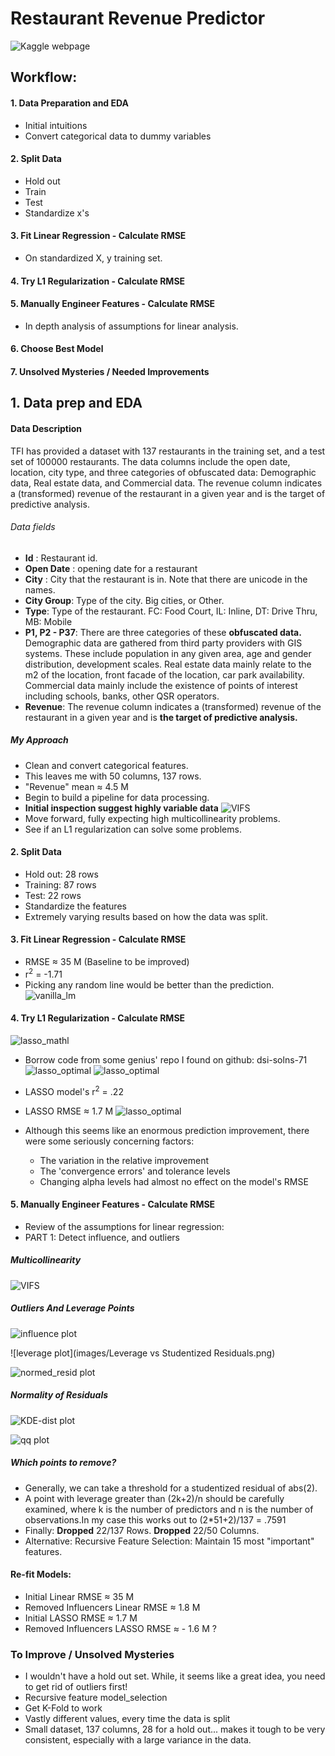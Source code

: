 # Restaurant Revenue Predictor

![Kaggle webpage](images/kaggle_front_page.png)




## Workflow:
#### 1. Data Preparation and EDA
  - Initial intuitions
  - Convert categorical data to dummy variables

#### 2. Split Data
   - Hold out
   - Train
   - Test
   - Standardize x's

#### 3. Fit Linear Regression - Calculate RMSE
  - On standardized X, y training set.

#### 4. Try L1 Regularization - Calculate RMSE

#### 5. Manually Engineer Features - Calculate RMSE
  - In depth analysis of assumptions for linear analysis.

#### 6. Choose Best Model

#### 7. Unsolved Mysteries / Needed Improvements



## 1. Data prep and EDA

#### Data Description
TFI has provided a dataset with 137 restaurants in the training set, and a test set of 100000 restaurants. The data columns include the open date, location, city type, and three categories of obfuscated data: Demographic data, Real estate data, and Commercial data. The revenue column indicates a (transformed) revenue of the restaurant in a given year and is the target of predictive analysis.

###### Data fields

- **Id** : Restaurant id.
- **Open Date** : opening date for a restaurant
- **City** : City that the restaurant is in. Note that there are unicode in the names.
- **City Group**: Type of the city. Big cities, or Other.
- **Type**: Type of the restaurant. FC: Food Court, IL: Inline, DT: Drive Thru, MB: Mobile
- **P1, P2 - P37**: There are three categories of these **obfuscated data.** Demographic data are gathered from third party providers with GIS systems. These include population in any given area, age and gender distribution, development scales. Real estate data mainly relate to the m2 of the location, front facade of the location, car park availability. Commercial data mainly include the existence of points of interest including schools, banks, other QSR operators.
- **Revenue**: The revenue column indicates a (transformed) revenue of the restaurant in a given year and is **the target of predictive analysis.**

##### My Approach
  - Clean and convert categorical features.
  - This leaves me with 50 columns, 137 rows.
  - "Revenue" mean ≈ 4.5 M
  - Begin to build a pipeline for data processing.
  - **Initial inspection suggest highly variable data**
![VIFS](images/vifs.png)
  - Move forward, fully expecting high multicollinearity problems.
  - See if an L1 regularization can solve some problems.

#### 2. Split Data
- Hold out: 28 rows
- Training: 87 rows
- Test: 22 rows
- Standardize the features
- Extremely varying results based on how the data was split.

#### 3. Fit Linear Regression - Calculate RMSE
- RMSE ≈ 35 M (Baseline to be improved)
- r<sup>2</sup> = -1.71
- Picking any random line would be better than the prediction.
![vanilla_lm](images/predicted_xaxis__vs_actual_yaxis_vanilla_lm.png)

#### 4. Try L1 Regularization - Calculate RMSE
![lasso_mathl](images/lasso_math.png)

- Borrow code from some genius' repo I found on github: dsi-solns-71
![lasso_optimal](images/lasso_optimal_alpha.png)
![lasso_optimal](images/LASSO_stdized_coeff_paths_initial.png)

- LASSO model's r<sup>2</sup> = .22
- LASSO RMSE ≈ 1.7 M
![lasso_optimal](images/lasso_optimal_alpha.png)

- Although this seems like an enormous prediction improvement, there were some seriously concerning factors:
  - The variation in the relative improvement
  - The 'convergence errors' and tolerance levels
  - Changing alpha levels had almost no effect on the model's RMSE

#### 5. Manually Engineer Features - Calculate RMSE
- Review of the assumptions for linear regression:
- PART 1: Detect influence, and outliers

##### Multicollinearity

![VIFS](images/vifs.png)

##### Outliers And Leverage Points
![influence plot](images/influence_plot.png)

![leverage plot](images/Leverage vs Studentized Residuals.png)

![normed_resid plot](images/Leverage_vs_normalized_residuals_squared.png)



##### Normality of Residuals
![KDE-dist plot](images/KDE_vs_distplot.png)

![qq plot](images/qqplot.png)

##### Which points to remove?
- Generally, we can take a threshold for a studentized residual of abs(2).
- A point with leverage greater than (2k+2)/n should be carefully examined, where k is the number of predictors and n is the number of observations.In my case this works out to (2*51+2)/137 = .7591
- Finally: **Dropped** 22/137 Rows. **Dropped** 22/50 Columns.
- Alternative: Recursive Feature Selection: Maintain 15 most "important" features.  

#### Re-fit Models:
- Initial Linear RMSE ≈ 35 M
- Removed Influencers Linear RMSE ≈ 1.8 M
- Initial LASSO RMSE ≈ 1.7 M
- Removed Influencers LASSO RMSE ≈ - 1.6 M ?

### To Improve / Unsolved Mysteries
-  I wouldn't have a hold out set. While, it seems like a great idea, you need to get rid of outliers first!
- Recursive feature model_selection
- Get K-Fold to work
- Vastly different values, every time the data is split
- Small dataset, 137 columns, 28 for a hold out... makes it tough to be very consistent, especially with a large variance in the data.
